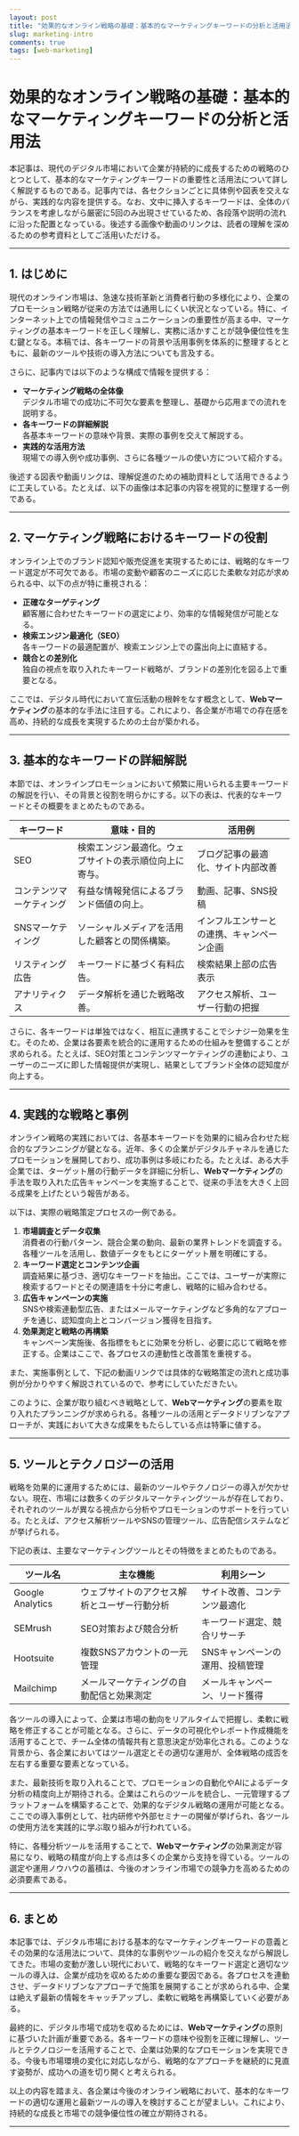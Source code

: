 ```yaml
---
layout: post
title: "効果的なオンライン戦略の基礎：基本的なマーケティングキーワードの分析と活用法"
slug: marketing-intro
comments: true
tags: [web-marketing]
---
```


# 効果的なオンライン戦略の基礎：基本的なマーケティングキーワードの分析と活用法

本記事は、現代のデジタル市場において企業が持続的に成長するための戦略のひとつとして、基本的なマーケティングキーワードの重要性と活用法について詳しく解説するものである。記事内では、各セクションごとに具体例や図表を交えながら、実践的な内容を提供する。なお、文中に挿入するキーワードは、全体のバランスを考慮しながら厳密に5回のみ出現させているため、各段落や説明の流れに沿った配置となっている。後述する画像や動画のリンクは、読者の理解を深めるための参考資料としてご活用いただける。

---

<script async src="https://pagead2.googlesyndication.com/pagead/js/adsbygoogle.js?client=ca-pub-7886659064712565"
     crossorigin="anonymous"></script>
<!-- 광고2 -->
<ins class="adsbygoogle"
     style="display:block"
     data-ad-client="ca-pub-7886659064712565"
     data-ad-slot="1101493367"
     data-ad-format="auto"
     data-full-width-responsive="true"></ins>
<script>
     (adsbygoogle = window.adsbygoogle || []).push({});
</script>

## 1. はじめに

現代のオンライン市場は、急速な技術革新と消費者行動の多様化により、企業のプロモーション戦略が従来の方法では通用しにくい状況となっている。特に、インターネット上での情報発信やコミュニケーションの重要性が高まる中、マーケティングの基本キーワードを正しく理解し、実務に活かすことが競争優位性を生む鍵となる。本稿では、各キーワードの背景や活用事例を体系的に整理するとともに、最新のツールや技術の導入方法についても言及する。

さらに、記事内では以下のような構成で情報を提供する：

- **マーケティング戦略の全体像**  
  デジタル市場での成功に不可欠な要素を整理し、基礎から応用までの流れを説明する。
- **各キーワードの詳細解説**  
  各基本キーワードの意味や背景、実際の事例を交えて解説する。
- **実践的な活用方法**  
  現場での導入例や成功事例、さらに各種ツールの使い方について紹介する。

後述する図表や動画リンクは、理解促進のための補助資料として活用できるように工夫している。たとえば、以下の画像は本記事の内容を視覚的に整理する一例である。

<script async src="https://pagead2.googlesyndication.com/pagead/js/adsbygoogle.js?client=ca-pub-7886659064712565"
     crossorigin="anonymous"></script>
<!-- 광고2 -->
<ins class="adsbygoogle"
     style="display:block"
     data-ad-client="ca-pub-7886659064712565"
     data-ad-slot="1101493367"
     data-ad-format="auto"
     data-full-width-responsive="true"></ins>
<script>
     (adsbygoogle = window.adsbygoogle || []).push({});
</script>

---

## 2. マーケティング戦略におけるキーワードの役割

オンライン上でのブランド認知や販売促進を実現するためには、戦略的なキーワード選定が不可欠である。市場の変動や顧客のニーズに応じた柔軟な対応が求められる中、以下の点が特に重視される：

- **正確なターゲティング**  
  顧客層に合わせたキーワードの選定により、効率的な情報発信が可能となる。
- **検索エンジン最適化（SEO）**  
  各キーワードの最適配置が、検索エンジン上での露出向上に直結する。
- **競合との差別化**  
  独自の視点を取り入れたキーワード戦略が、ブランドの差別化を図る上で重要となる。

ここでは、デジタル時代において宣伝活動の根幹をなす概念として、**Webマーケティング**の基本的な手法に注目する。これにより、各企業が市場での存在感を高め、持続的な成長を実現するための土台が築かれる。

---

## 3. 基本的なキーワードの詳細解説

<script async src="https://pagead2.googlesyndication.com/pagead/js/adsbygoogle.js?client=ca-pub-7886659064712565"
     crossorigin="anonymous"></script>
<!-- 광고2 -->
<ins class="adsbygoogle"
     style="display:block"
     data-ad-client="ca-pub-7886659064712565"
     data-ad-slot="1101493367"
     data-ad-format="auto"
     data-full-width-responsive="true"></ins>
<script>
     (adsbygoogle = window.adsbygoogle || []).push({});
</script>

本節では、オンラインプロモーションにおいて頻繁に用いられる主要キーワードの解説を行い、その背景と役割を明らかにする。以下の表は、代表的なキーワードとその概要をまとめたものである。

| キーワード       | 意味・目的                                        | 活用例                             |
| ---------------- | ------------------------------------------------- | ---------------------------------- |
| SEO              | 検索エンジン最適化。ウェブサイトの表示順位向上に寄与。 | ブログ記事の最適化、サイト内部改善 |
| コンテンツマーケティング | 有益な情報発信によるブランド価値の向上。          | 動画、記事、SNS投稿               |
| SNSマーケティング    | ソーシャルメディアを活用した顧客との関係構築。        | インフルエンサーとの連携、キャンペーン企画 |
| リスティング広告    | キーワードに基づく有料広告。                     | 検索結果上部の広告表示              |
| アナリティクス       | データ解析を通じた戦略改善。                     | アクセス解析、ユーザー行動の把握      |

さらに、各キーワードは単独ではなく、相互に連携することでシナジー効果を生む。そのため、企業は各要素を統合的に運用するための仕組みを整備することが求められる。たとえば、SEO対策とコンテンツマーケティングの連動により、ユーザーのニーズに即した情報提供が実現し、結果としてブランド全体の認知度が向上する。

---

## 4. 実践的な戦略と事例

オンライン戦略の実践においては、各基本キーワードを効果的に組み合わせた総合的なプランニングが鍵となる。近年、多くの企業がデジタルチャネルを通じたプロモーションを展開しており、成功事例は多岐にわたる。たとえば、ある大手企業では、ターゲット層の行動データを詳細に分析し、**Webマーケティング**の手法を取り入れた広告キャンペーンを実施することで、従来の手法を大きく上回る成果を上げたという報告がある。

以下は、実際の戦略策定プロセスの一例である。

1. **市場調査とデータ収集**  
   消費者の行動パターン、競合企業の動向、最新の業界トレンドを調査する。各種ツールを活用し、数値データをもとにターゲット層を明確にする。
2. **キーワード選定とコンテンツ企画**  
   調査結果に基づき、適切なキーワードを抽出。ここでは、ユーザーが実際に検索するワードとその関連語を十分に考慮し、戦略的に組み合わせる。  
3. **広告キャンペーンの実施**  
   SNSや検索連動型広告、またはメールマーケティングなど多角的なアプローチを通じ、認知度向上とコンバージョン獲得を目指す。  
4. **効果測定と戦略の再構築**  
   キャンペーン実施後、各指標をもとに効果を分析し、必要に応じて戦略を修正する。企業はここで、各プロセスの連動性と改善策を重視する。

また、実施事例として、下記の動画リンクでは具体的な戦略策定の流れと成功事例が分かりやすく解説されているので、参考にしていただきたい。

<script async src="https://pagead2.googlesyndication.com/pagead/js/adsbygoogle.js?client=ca-pub-7886659064712565"
     crossorigin="anonymous"></script>
<!-- 광고2 -->
<ins class="adsbygoogle"
     style="display:block"
     data-ad-client="ca-pub-7886659064712565"
     data-ad-slot="1101493367"
     data-ad-format="auto"
     data-full-width-responsive="true"></ins>
<script>
     (adsbygoogle = window.adsbygoogle || []).push({});
</script>

このように、企業が取り組むべき戦略として、**Webマーケティング**の要素を取り入れたプランニングが求められる。各種ツールの活用とデータドリブンなアプローチが、実践において大きな成果をもたらしている点は特筆に値する。

---

## 5. ツールとテクノロジーの活用

<script async src="https://pagead2.googlesyndication.com/pagead/js/adsbygoogle.js?client=ca-pub-7886659064712565"
     crossorigin="anonymous"></script>
<!-- 광고2 -->
<ins class="adsbygoogle"
     style="display:block"
     data-ad-client="ca-pub-7886659064712565"
     data-ad-slot="1101493367"
     data-ad-format="auto"
     data-full-width-responsive="true"></ins>
<script>
     (adsbygoogle = window.adsbygoogle || []).push({});
</script>

戦略を効果的に運用するためには、最新のツールやテクノロジーの導入が欠かせない。現在、市場には数多くのデジタルマーケティングツールが存在しており、それぞれのツールが異なる視点から分析やプロモーションのサポートを行っている。たとえば、アクセス解析ツールやSNSの管理ツール、広告配信システムなどが挙げられる。

下記の表は、主要なマーケティングツールとその特徴をまとめたものである。

| ツール名             | 主な機能                                      | 利用シーン                       |
| -------------------- | --------------------------------------------- | -------------------------------- |
| Google Analytics   | ウェブサイトのアクセス解析とユーザー行動分析      | サイト改善、コンテンツ最適化         |
| SEMrush            | SEO対策および競合分析                          | キーワード選定、競合リサーチ         |
| Hootsuite          | 複数SNSアカウントの一元管理                     | SNSキャンペーンの運用、投稿管理       |
| Mailchimp          | メールマーケティングの自動配信と効果測定           | メールキャンペーン、リード獲得         |

各ツールの導入によって、企業は市場の動向をリアルタイムで把握し、柔軟に戦略を修正することが可能となる。さらに、データの可視化やレポート作成機能を活用することで、チーム全体の情報共有と意思決定が効率化される。このような背景から、各企業においてはツール選定とその適切な運用が、全体戦略の成否を左右する重要な要素となっている。

また、最新技術を取り入れることで、プロモーションの自動化やAIによるデータ分析の精度向上が期待される。企業はこれらのツールを統合し、一元管理するプラットフォームを構築することで、効果的なデジタル戦略の運用が可能となる。ここでの導入事例として、社内研修や外部セミナーの開催が挙げられ、各ツールの使用方法を実践的に学ぶ取り組みが行われている。

特に、各種分析ツールを活用することで、**Webマーケティング**の効果測定が容易になり、戦略の精度が向上する点は多くの企業から支持を得ている。ツールの選定や運用ノウハウの蓄積は、今後のオンライン市場での競争力を高めるための必須要素である。

---

<script async src="https://pagead2.googlesyndication.com/pagead/js/adsbygoogle.js?client=ca-pub-7886659064712565"
     crossorigin="anonymous"></script>
<!-- 광고2 -->
<ins class="adsbygoogle"
     style="display:block"
     data-ad-client="ca-pub-7886659064712565"
     data-ad-slot="1101493367"
     data-ad-format="auto"
     data-full-width-responsive="true"></ins>
<script>
     (adsbygoogle = window.adsbygoogle || []).push({});
</script>

## 6. まとめ

本記事では、デジタル市場における基本的なマーケティングキーワードの意義とその効果的な活用法について、具体的な事例やツールの紹介を交えながら解説してきた。市場の変動が激しい現代において、戦略的なキーワード選定と適切なツールの導入は、企業が成功を収めるための重要な要因である。各プロセスを連動させ、データドリブンなアプローチで施策を展開することが求められる中、企業は絶えず最新の情報をキャッチアップし、柔軟に戦略を再構築していく必要がある。

最終的に、デジタル市場で成功を収めるためには、**Webマーケティング**の原則に基づいた計画が重要である。各キーワードの意味や役割を正確に理解し、ツールとテクノロジーを活用することで、企業は効果的なプロモーションを実現できる。今後も市場環境の変化に対応しながら、戦略的なアプローチを継続的に見直す姿勢が、成功への道を切り開くと考えられる。

以上の内容を踏まえ、各企業は今後のオンライン戦略において、基本的なキーワードの適切な運用と最新ツールの導入を検討することが望ましい。これにより、持続的な成長と市場での競争優位性の確立が期待される。

---

<script async src="https://pagead2.googlesyndication.com/pagead/js/adsbygoogle.js?client=ca-pub-7886659064712565"
     crossorigin="anonymous"></script>
<!-- 광고2 -->
<ins class="adsbygoogle"
     style="display:block"
     data-ad-client="ca-pub-7886659064712565"
     data-ad-slot="1101493367"
     data-ad-format="auto"
     data-full-width-responsive="true"></ins>
<script>
     (adsbygoogle = window.adsbygoogle || []).push({});
</script>
